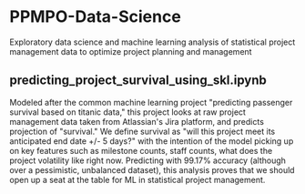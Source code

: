 # PPMPO-Data-Science
Exploratory data science and machine learning analysis of statistical project management data to optimize project planning and management

## predicting_project_survival_using_skl.ipynb
Modeled after the common machine learning project "predicting passenger survival based on titanic data," this project looks at raw project management data taken from Atlassian's Jira platform, and predicts projection of "survival." We define survival as "will this project meet its anticipated end date +/- 5 days?" with the intention of the model picking up on key features such as milestone counts, staff counts, what does the project volatility like  right now. Predicting with 99.17% accuracy (although over a pessimistic, unbalanced dataset), this analysis proves that we should open up a seat at the table for ML in statistical project management. 
